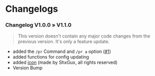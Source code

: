 # Changelogs


### Changelog V1.0.0 » V1.1.0
> This version doesn't contain any major code changes from the previous version. It's only a feature update.
- added the `/pr` Command and `/pr a` option ([#1](https://github.com/supercrafter333/PlotRate/issues/1))
- added functions for config updating
- added [icon](https://github.com/supercrafter333/PlotRate/blob/master/icon.png) (made by ShxGux, all rights reserved)
- Version Bump